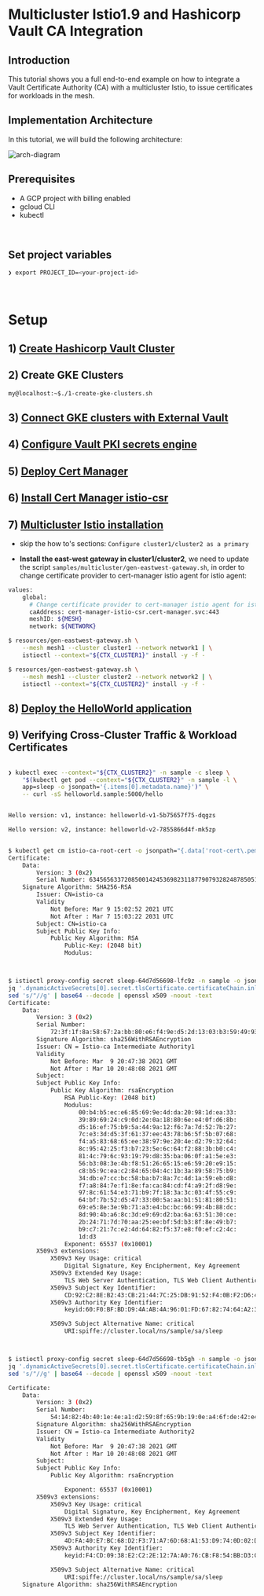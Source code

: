 # Multicluster Istio1.9 and Hashicorp Vault CA Integration

## Introduction

This tutorial shows you a full end-to-end example on how to integrate a Vault Certificate Authority (CA) with a multicluster Istio, to issue certificates for workloads in the mesh.



## Implementation Architecture

In this tutorial, we will build the following architecture:

![arch-diagram](resources/images/medium1.png)

## Prerequisites


- A GCP project with billing enabled
- gcloud CLI
- kubectl

<br/>

## Set project variables

``` bash
❯ export PROJECT_ID=<your-project-id>
```

<br/>


# Setup

## 1) [Create Hashicorp Vault Cluster](https://github.com/kelseyhightower/serverless-vault-with-cloud-run#tutorial)


## 2) Create GKE Clusters


```bash
my@localhost:~$./1-create-gke-clusters.sh
```


## 3) [Connect GKE clusters with External Vault](k8s-external-vault.md)

## 4) [Configure Vault PKI secrets engine](https://gist.github.com/palimarium/3a0c7a1026f0789f7ce1d7f2689665f9)

## 5) [Deploy Cert Manager](cert-manager-setup.md) 

## 6) [Install Cert Manager istio-csr](istio-csr-setup.md)

## 7) [Multicluster Istio installation](https://istio.io/latest/docs/setup/install/multicluster/multi-primary_multi-network/)

* skip the how to's sections:  `Configure cluster1/cluster2 as a primary`

* **Install the east-west gateway in cluster1/cluster2**, we need to update the script `samples/multicluster/gen-eastwest-gateway.sh`,  in order to change certificate provider to cert-manager istio agent for istio agent:

```bash
values:
    global:
      # Change certificate provider to cert-manager istio agent for istio agent
      caAddress: cert-manager-istio-csr.cert-manager.svc:443
      meshID: ${MESH}
      network: ${NETWORK}

```

```bash
$ resources/gen-eastwest-gateway.sh \
    --mesh mesh1 --cluster cluster1 --network network1 | \
    istioctl --context="${CTX_CLUSTER1}" install -y -f -

$ resources/gen-eastwest-gateway.sh \
    --mesh mesh1 --cluster cluster2 --network network2 | \
    istioctl --context="${CTX_CLUSTER2}" install -y -f -    

```



## 8) [Deploy the HelloWorld application](https://istio.io/latest/docs/setup/install/multicluster/verify/)

## 9) Verifying Cross-Cluster Traffic & Workload Certificates

``` bash

❯ kubectl exec --context="${CTX_CLUSTER2}" -n sample -c sleep \
    "$(kubectl get pod --context="${CTX_CLUSTER2}" -n sample -l \
    app=sleep -o jsonpath='{.items[0].metadata.name}')" \
    -- curl -sS helloworld.sample:5000/hello


Hello version: v1, instance: helloworld-v1-5b75657f75-dqgzs

Hello version: v2, instance: helloworld-v2-7855866d4f-mk5zp
```

```bash

$ kubectl get cm istio-ca-root-cert -o jsonpath="{.data['root-cert\.pem']}" | step certificate inspect -
Certificate:
    Data:
        Version: 3 (0x2)
        Serial Number: 634565633720850014245369823118779079328248785051 (0x6f26e83a297cc63f7be562d409add0c5e996689b)
    Signature Algorithm: SHA256-RSA
        Issuer: CN=istio-ca
        Validity
            Not Before: Mar 9 15:02:52 2021 UTC
            Not After : Mar 7 15:03:22 2031 UTC
        Subject: CN=istio-ca
        Subject Public Key Info:
            Public Key Algorithm: RSA
                Public-Key: (2048 bit)
                Modulus:



$ istioctl proxy-config secret sleep-64d7d56698-lfc9z -n sample -o json | \
jq '.dynamicActiveSecrets[0].secret.tlsCertificate.certificateChain.inlineBytes' | \
sed 's/"//g' | base64 --decode | openssl x509 -noout -text
Certificate:
    Data:
        Version: 3 (0x2)
        Serial Number:
            72:3f:1f:8a:58:67:2a:bb:80:e6:f4:9e:d5:2d:13:03:b3:59:49:93
        Signature Algorithm: sha256WithRSAEncryption
        Issuer: CN = Istio-ca Intermediate Authority1
        Validity
            Not Before: Mar  9 20:47:38 2021 GMT
            Not After : Mar 10 20:48:08 2021 GMT
        Subject: 
        Subject Public Key Info:
            Public Key Algorithm: rsaEncryption
                RSA Public-Key: (2048 bit)
                Modulus:
                    00:b4:b5:ec:e6:85:69:9e:4d:da:20:98:1d:ea:33:
                    39:89:69:24:c9:0d:2e:0a:18:80:6e:e4:0f:d6:8b:
                    d5:16:ef:75:b9:5a:44:9a:12:f6:7a:7d:52:7b:27:
                    7c:e3:3d:d5:3f:61:37:ee:43:78:b6:5f:5b:07:68:
                    f4:a5:83:68:65:ee:38:97:9e:20:4e:d2:79:32:64:
                    8c:95:42:25:f3:b7:23:5e:6c:64:f2:88:3b:b0:c4:
                    81:4c:79:6c:93:19:79:d8:35:ba:06:0f:a1:5e:e3:
                    56:b3:08:3e:4b:f8:51:26:65:15:e6:59:20:e9:15:
                    c8:b5:9c:ea:c2:84:65:04:4c:1b:3a:89:58:75:b9:
                    34:db:e7:cc:bc:58:ba:b7:8a:7c:4d:1a:59:eb:d8:
                    f7:a8:84:7e:f1:8e:fa:ca:84:cd:f4:a9:2f:d8:9e:
                    97:8c:61:54:e3:71:b9:7f:18:3a:3c:03:4f:55:c9:
                    64:bf:7b:52:d5:47:33:00:5a:aa:b1:51:81:80:51:
                    69:e5:8e:3e:9b:71:a3:e4:bc:bc:66:99:4b:88:dc:
                    8d:90:4b:a6:8c:3d:e9:69:d2:ba:6a:63:51:30:ce:
                    2b:24:71:7d:70:aa:25:ee:bf:5d:b3:8f:8e:49:b7:
                    b9:c7:21:7c:e2:4d:64:82:f5:37:e8:f0:ef:c2:4c:
                    1d:d3
                Exponent: 65537 (0x10001)
        X509v3 extensions:
            X509v3 Key Usage: critical
                Digital Signature, Key Encipherment, Key Agreement
            X509v3 Extended Key Usage: 
                TLS Web Server Authentication, TLS Web Client Authentication
            X509v3 Subject Key Identifier: 
                CD:92:C2:8E:B2:43:CB:21:44:7C:25:DB:91:52:F4:0B:F2:D6:43:F2
            X509v3 Authority Key Identifier: 
                keyid:60:F0:BF:BD:D9:4A:AB:4A:96:01:FD:67:82:74:64:A2:35:B4:BB:57

            X509v3 Subject Alternative Name: critical
                URI:spiffe://cluster.local/ns/sample/sa/sleep



$ istioctl proxy-config secret sleep-64d7d56698-tb5gh -n sample -o json | \
jq '.dynamicActiveSecrets[0].secret.tlsCertificate.certificateChain.inlineBytes' | \
sed 's/"//g' | base64 --decode | openssl x509 -noout -text

Certificate:
    Data:
        Version: 3 (0x2)
        Serial Number:
            54:14:82:4b:40:1e:4e:a1:d2:59:8f:65:9b:19:0e:a4:6f:de:42:e4
        Signature Algorithm: sha256WithRSAEncryption
        Issuer: CN = Istio-ca Intermediate Authority2
        Validity
            Not Before: Mar  9 20:47:38 2021 GMT
            Not After : Mar 10 20:48:08 2021 GMT
        Subject: 
        Subject Public Key Info:
            Public Key Algorithm: rsaEncryption

                Exponent: 65537 (0x10001)
        X509v3 extensions:
            X509v3 Key Usage: critical
                Digital Signature, Key Encipherment, Key Agreement
            X509v3 Extended Key Usage: 
                TLS Web Server Authentication, TLS Web Client Authentication
            X509v3 Subject Key Identifier: 
                4D:FA:40:E7:BC:68:D2:F3:71:A7:6D:68:A1:53:D9:74:0D:02:D9:F2
            X509v3 Authority Key Identifier: 
                keyid:F4:CD:09:38:E2:C2:2E:12:7A:A0:76:CB:F8:54:BB:D3:CE:E6:B5:4B

            X509v3 Subject Alternative Name: critical
                URI:spiffe://cluster.local/ns/sample/sa/sleep
    Signature Algorithm: sha256WithRSAEncryption
```
